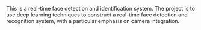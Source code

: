 This is a real-time face detection and identification system. The project is to use deep learning techniques to construct a real-time face detection and recognition system, with a particular emphasis on
camera integration.
